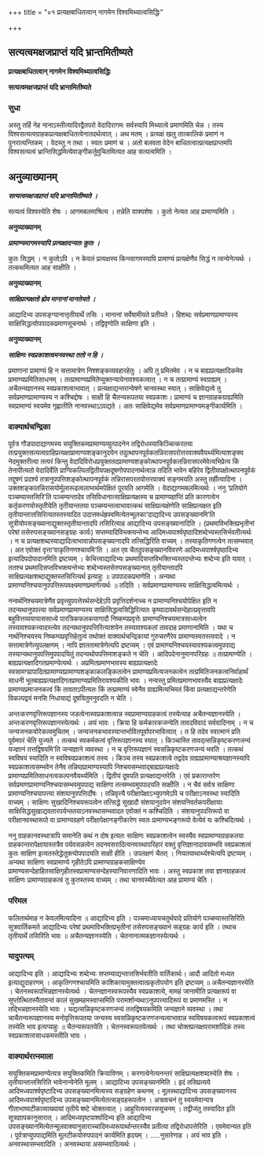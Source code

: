 +++
title = "०१ प्रत्यक्षबाधितत्वान् नागमेन विश्वमिथ्यात्वसिद्धिः"

+++


## सत्यत्वमक्षजप्राप्तं यदि भ्रान्तमितीष्यते

**प्रत्यक्षबाधितत्वान् नागमेन विश्वमिथ्यात्वसिद्धिः**

**सत्यत्वमक्षजप्राप्तं यदि भ्रान्तमितीष्यते**

### **सुधा**

अस्तु तर्हि नेह नानाऽस्तीत्यादिरद्वैतपरो वेदादिरागमः सर्वस्यापि मिथ्यात्वे प्रमाणमिति चेन्न । तस्य विश्वसत्यत्वग्राहकप्रत्यक्षबाधितत्वेनातदर्थत्वात् । अथ मतम् । प्रत्यक्षं खलु तात्कालिकं प्रमाणं न पुनरात्यन्तिकम् । वेदस्तु न तथा । स्वतः प्रमाणं च । अतो बलवता वेदेन बाधितत्वात्प्रत्यक्षप्राप्तमपि विश्वसत्यत्वं भ्रान्तिसिद्धमित्येवाङ्गीकर्तुमुचितमित्यत आह सत्यत्वमिति ।

## **अनुव्याख्यानम्**

***सत्यत्वमक्षजप्राप्तं यदि भ्रान्तमितीष्यते ।***

सत्यत्वं विश्वस्येति शेषः । आगमबलमाश्रित्य । तन्नेति वाक्यशेषः । कुतो नेत्यत आह प्रामाण्यमिति ।

**अनुव्याख्यानम्**

***प्रामाण्यमागमस्यापि प्रत्यक्षादन्यतः कुतः ।***

कुतः सिद्धम् । न कुतोऽपि । न केवलं प्रत्यक्षस्य किन्त्वागमस्यापि प्रामाण्यं प्रत्यक्षेणैव सिद्धं न त्वन्येनेत्यर्थः । तत्कथमित्यत आह साक्षीति ।

**अनुव्याख्यानम्**

***साक्षिप्रत्यक्षतो ह्येव मानानां मानतेयते ।***

आद्यादिभ्य उपसङ्ग्यानात्तृतीयार्थे तसिः । मानानां सर्वेषामीयते प्रतीयते । हिशब्दः सर्वप्रमाणप्रामाण्यस्य साक्षिसिद्धत्वोपपादकप्रमाणसूचनार्थः । तद्विवृणोति साक्षिणा इति ।

**अनुव्याख्यानम्**

***साक्षिणः स्वप्रकाशत्वमनवस्था ततो न हि ।***

प्रमाणानां प्रामाण्यं हि न सत्तामात्रेण निश्शङ्कव्यवहारहेतुः । अपि तु प्रमितमेव । न च बाह्यप्रत्यक्षादिकमेव प्रामाण्यप्रमितिसाधनम् । तत्प्रामाण्यप्रमितेप्युक्तन्यायेनावश्यकत्वात् । न च तत्प्रामाण्यं स्वग्राह्यम् । अचैतन्यज्ञानस्य स्वप्रकाशत्वाभावात् । प्रत्यक्षाद्यन्तरान्वेषणे चानवस्था स्यात् । साक्षिवेद्यत्वे तु सर्वप्रमाणप्रामाण्यस्य न कश्चिद्दोषः । साक्षी हि चैतन्यरूपतया स्वप्रकाशः। प्रामाण्यं च ज्ञानग्राहकग्राह्यमिति स्वप्रामाण्यं स्वयमेव गृह्णातीति नानवस्थाऽऽपद्यते । अतः साक्षिवेद्यमेव सर्वप्रमाणप्रामाण्यमङ्गीकार्यमिति ।

### **वाक्यार्थचन्द्रिका**

पूर्वत्र गौडपादाद्यागमस्य सयुक्तिकमप्रामाण्यव्युत्पादनेन तद्विरोधस्याकिञ्चित्करतया तत्प्रयुक्तसत्यत्वग्राहिप्रत्यक्षाप्रामाण्यशङ्कानुदयेन तदुत्थापनपूर्वकतन्निरासपरोत्तरवाक्यवैयर्थ्यमित्याशङ्क्य नेदमुक्तरीत्या तत्परं किन्तु वेदादिविरोधप्रयुक्ततदप्रामाण्यशङ्कोत्थापनपूर्वकतन्निरासपरमेवेत्यभिप्रेत्य किं तेनापीत्यतो वेदादिर्वेति प्राग्विकल्पितद्वितीयपक्षदूषणोपपादनार्थत्वान्न तदिति भावेन बहिरेव द्वितीयपक्षोत्थापनपूर्वकं तद्दूषणं प्रदर्श्य तत्रानुपपत्तिशङ्कोत्थापनपूर्वकं तन्निरासपरतयोत्तरवाक्यं सङ्गमयति अस्तु तर्हीत्यादिना । उक्तशङ्कातन्निरासयोर्मूलारूढत्वलाभार्थमपेक्षितं पूरयति आगमेति । वेदाद्यागमबलमित्यर्थः । ननु ‘प्रतियोगे पञ्चम्यास्तसिरि’ति पञ्चम्यन्तादेव तसिविधानात्साक्षिप्रत्यक्षस्य च प्रामाण्यज्ञप्तिं प्रति कारणत्वेन कर्तृकरणयोस्तृतीयेति तृतीयान्ततया पञ्चम्यन्तत्वाभावात्कथं साक्षिप्रत्यक्षेणेति साक्षिप्रत्यक्षत इति तृतीयान्तात्तसिरित्यतस्तस्यादित उदात्तमर्धह्रस्वमित्येतन्मूलका‘दाद्यादिभ्य उपसङ्ख्यानमि’ति सूत्रीयोपसङ्ख्यानाद्युक्तस्तृतीयान्तादपि तसिरित्याह आद्यादिभ्य उपसङ्ख्यानादिति । (प्रथमाविभक्तिप्रभृतीनां परेषां तसेरुपसङ्ख्यानसङ्ग्रहः कार्यः) सप्तम्यादिविभक्त्यन्तेभ्य आदिमध्यपार्श्वपृष्ठादिशब्देभ्यस्तसिर्भवतीत्यर्थः । न च प्रत्यक्षशब्दस्याद्यादित्वाभावान्नोपसङ्ख्यानादपि तत्सिद्धिरिति वाच्यम् । तस्याकृतिगणत्वेन तत्सम्भवात् । अत एवोक्तं वृत्ता‘वाकृतिगणश्चायमि’ति । अत एव चैतदुपसङ्ख्यानविवरणे आदिमध्यपार्श्वपृष्ठादिभ्य इत्यादिपदोपादानमिति द्रष्टव्यम् । केचित्त्वाद्यादिभ्यः प्रथमादिसप्तविभक्तिभ्यस्तदन्तेभ्यः शब्देभ्य इति यावत् । ततश्च प्रथमादिसप्तविभक्त्यन्तेभ्यः शब्देभ्यस्तसेरुपसङ्ख्यानात् तृतीयान्तादपि साक्षिप्रत्यक्षशब्दाद्युक्तस्तसिरित्यर्थ इत्याहुः ॥ उपपादकप्रमाणेति । अन्यथा प्रामाण्यनिश्चयानुपपत्तिरूपवक्ष्यमाणप्रमाणेत्यर्थः ॥ तदिति । सर्वप्रमाणप्रामाण्यस्य साक्षिसिद्धत्वमित्यर्थः ।

नन्वर्थनिश्चयमात्रेणैव प्रवृत्त्युपपत्तेरर्थसन्देहेऽपि प्रवृत्तिदर्शनाच्च न प्रामाण्यनिश्चयोपेक्षित इति न तदन्यथानुपपत्त्या सर्वप्रमाणप्रामाण्यस्य साक्षिसिद्धत्वसिद्धिरित्यतः कृष्यादावर्थसन्देहात्प्रवृत्तावपि बहुवित्तव्ययायाससाध्ये पारत्रिकफलकयागादौ निष्कम्पप्रवृत्तेः प्रामाण्यनिश्चयमात्रसाध्यत्वेन तस्यावश्यकत्त्वादस्त्येव तदन्यथानुपपत्तिरित्याशयेन तस्यावश्यकतां तावदाह प्रमाणानामिति । यथा च नार्थनिश्चयस्य निष्कम्पप्रवृत्तिहेतुत्वं तथोक्तं वाक्यार्थचन्द्रिकायां गुरुचरणैरेव प्रामाण्यस्वतस्त्ववादे । न सत्तामात्रेणेत्युपलक्षणम् । नापि ज्ञाततामात्रेणेत्यपि द्रष्टव्यम् । एवं प्रामाण्यनिश्चयस्यावश्यकत्वमुपपाद्य तस्यान्यथानुपपत्तिमुपपादयितुं तदन्यथोपपत्तिमाशङ्कते न चेति । आदिपदेनानुमानपरिग्रहः ॥ तत्प्रामाण्येति । बाह्यप्रत्यक्षादिगतप्रमाण्येत्यर्थः । अप्रमितप्रमाणभावस्य बाह्यप्रत्यक्षादेः स्वसामग्य्रापादितप्रामाण्याप्रामाण्यशङ्काकलङ्कितत्वेन प्रामाण्यप्रमित्यजनकत्वेन तत्प्रमितिजनकत्वनिर्वाहार्थं साधनी भूतबाह्यप्रत्यक्षादिगतप्रामाण्यप्रमितिरावश्यकीति भावः । नन्वस्तु प्रमितप्रमाणभावस्यैव बाह्यप्रत्यक्षादेः प्रामाण्यप्रमाजनकत्वं किं तावताऽपीत्यतः किं तत्प्रामाण्यं स्वेनैव ग्राह्यमित्यभिमतं किंवा प्रत्यक्षाद्यन्तरेणेति विकल्पद्वयं मनसि निधायाद्यं दूषयितुमनुवदति न चेति ।

अन्तःकरणवृत्तिरूपज्ञानस्य जडत्वेनास्वप्रकाशत्वान्न स्वप्रामाण्यग्राहकत्वं तस्येत्याह अचैतन्यज्ञानस्येति । अन्तःकरणवृत्तिरूपज्ञानस्येत्यर्थः । अयं भावः । क्रिया हि कर्मकारकजन्येति तावदविवादं सर्ववादिनाम् । न च जन्यजनकयोरेकत्वमुचितम् । जन्यजनकभावस्यान्तर्भावितपूर्वापरभावित्वात् । त हि तदेव स्वात्मानं प्रति पूर्वमपरं चेति युज्यते । तत्कथं स्वकर्मकत्वं वृत्तिरूपज्ञानस्य स्यात् । किञ्चास्ति तावद्त्सन्निकृष्टकरणजन्यं यज्ज्ञानं तत्तद्विषयमि’ति जन्यज्ञाने व्यवस्था । न च वृत्तिरूपज्ञानं स्वसन्निकृष्टकरणजन्यं भवति । तत्कथं स्वविषयं स्यादिति न स्वविषयप्रकाशत्वं तस्य । किञ्च तस्य स्वप्रकाशत्वे तद्वदेव ग्राह्यप्रामाण्याश्रयज्ञानस्यापि स्वप्रकाशत्वसम्भवेन तेनैव तन्निष्ठप्रामाण्यस्यापि निश्चयसम्भवाद्बाह्यप्रत्यक्षादेः प्रामाण्यप्रमितिसाधनत्वकल्पनवैयर्थ्यमिति । द्वितीयं दूषयति प्रत्यक्षाद्यन्तरेति । एवं प्रकारान्तरेण सर्वप्रमाणप्रामाण्यनिश्चयासम्भवमुपपाद्य साक्षिणा तत्सम्भवमुपपादयति साक्षीति । न चैवं सर्वत्र साक्षिणा प्रामाण्यनिश्चयापत्त्या संशयानुपपत्तिर्दोषः । तन्निवृत्त्यै परीक्षापेक्षाऽभ्युपगमेऽपि च परीक्षाऽनवस्था स्यादिति वाच्यम् । साक्षिणः सुखादिनिश्चयरूपत्वेन तत्सिद्धे सुखादौ संशयानुदयेन संशयनिवर्तकपरीक्षायाः साक्षिसिद्धसुखाद्यवतारपर्यन्ततयाऽनवस्थासम्भवादत एवोक्तं न कश्चिदिति । संशयानुपपत्तिरूपो वा परीक्षानवस्थारूपो वा प्रामाण्यग्रहणे परीक्षापेक्षानङ्गीकारेण स्वतः प्रामाण्यभङ्गरूपो वेत्येवं यः कश्चिदित्यर्थः ।

ननु ग्राहकानवस्थात्रापि समानेति कथं न दोष इत्यतः साक्षिणः स्वप्रकाशत्वेन स्वस्यैव स्वप्रामाण्यग्राहकतया ग्राहकान्तरापेक्षायास्तत्रैव पर्यवसन्नत्वेन तदनवसरादित्यनवस्थापरिहारं वक्तुं वृत्तिज्ञानादावसम्भवि स्वप्रकाशत्वं कुतः साक्षिण इत्यतस्तेद्धेतूक्त्योपपादयति साक्षी हीति । उपलक्षणं चैतत् । नियतयाथार्थ्यश्चेत्यपि द्रष्टव्यम् । अन्यथा साक्षिणा स्वप्रामाण्ये गृहीतेऽपि प्रामाण्यग्राहकसाक्षिण्येव प्रामाण्यसन्देहाहितसाक्षिगृहीतस्वप्रामाण्यसन्देहस्यानिवारणादिति भावः । अस्तु स्वप्रकाश तया ज्ञानग्राहकत्वं साक्षिणः प्रामाण्यग्राहकत्वं तु कुतस्तस्य वाच्यम् । तथा चानवस्थैवेत्यत आह प्रामाण्यं चेति ।

### **परिमल**

फलितार्थमाह न केवलमित्यादिना ॥ आद्यादिभ्य इति । पञ्चमाध्यायचतुर्थपादे प्रतियोगे पञ्चम्यास्तसिरिति सूत्रवार्तिकमते आद्यादिभ्यः परेषां प्रथमाविभक्तिप्रभृतीनां तसेरुपसङ्ख्यानं सङ्ग्रहः कार्य इति । तथाच तृतीयार्थे तसिरिति भावः ॥ अचैतन्यज्ञानस्येति । चेतनानात्मकज्ञानस्येत्यर्थः ।

### **यादुपत्यम्**

आद्यादिभ्य इति । आद्यादिभ्यः शब्देभ्यः सप्तम्याद्यन्तात्तसिर्भवतीति वार्तिकार्थः। आदौ आदितो मध्यत इत्याद्युदाहरणम् । आकृतिगणश्चायमिति काशिकायामुक्तत्वात्प्रकृतोपयोग इति द्रष्टव्यम् ॥ अचैतन्यज्ञानस्येति । चेतनस्वरूपभिन्नज्ञानस्येत्यर्थः । चेतनज्ञानस्वरूपस्यैव स्वप्रकाशत्वे, मामहं जानामीति प्रत्यक्षरूपं वा सुप्तोत्थितस्यैतावन्तं कालं सुखमहमस्वाप्समिति परामर्शान्यथाऽनुपपत्त्यादिरूपं वा प्रमाणमस्ति । न तद्भिन्नज्ञानस्येति भावः । यद्यत्सन्निकृष्टकरणजन्यं तत्तद्विषयकमिति जन्यज्ञाने व्यवस्था । तथा चाचैतन्यरूपज्ञानस्य मनोवृत्तिरूपतया जन्यस्य स्वसन्निकृष्टकरणजन्यत्वाभावान्न स्वविषयकत्वरूपं स्वप्रकाशत्वं तस्येति भाव इत्यप्याहुः ॥ चैतन्यरूपतयेति । चेतनस्वरूपतयेत्यर्थः । तथा चोक्तप्रत्यक्षपरामर्शादिकं तस्य स्वप्रकाशत्वसाधकमस्तीति भावः ।

### **वाक्यार्थरत्नमाला**

सयुक्तिकमप्रामाण्येत्यत्र सयुक्तिकमिति क्रियाविणम् । करणत्वेनेत्यनन्तरं साक्षिप्रत्यक्षशब्दस्येति शेषः । तृतीयान्तात्तसिरिति भावेनान्येनेति मूलम् । आद्यादिभ्य उपसङ्ख्यनमिति । इदं तसिप्रत्यये आदिमध्यपार्श्वपृष्टादिभ्य उपसङ्ख्यानमित्यस्य सङ्ग्रहेण कथनम् । मूलस्थाद्यादिभ्य उपसङ्ख्यानस्य आदिमध्यपार्श्वपृष्टादिभ्य उपसङ्ख्यानमित्येतत्सङ्ग्रहरूपत्वेन । अत्रावचनं तु स्वयमेवान्यत्र गीताभाष्यटीकाव्याख्यायां तृतीये षष्टे चोक्तत्वात् । आहुरित्यस्वरससूचनम् । तद्वीजंतु तस्यादित इति सूत्रज्ञापकानुसारात् । आदिमध्यपृष्टपार्श्वादिभ्य इति आद्यादिभ्य उपसङ्ख्यानमित्येतन्मूलवाक्यानुसाराच्चादिमध्यरूपार्थान्तरस्यैव प्रतीत्या तद्विरोधापत्तेरिति । एवमेवान्यत इति । पूर्वत्राप्युपपाद्यमिति मूलटीकयोरुपपादनं कार्यमिति हृदयम् । .....नुसारेणाह । अयं भाव इति । अनवस्थासम्भवादिति । अनवस्थाया असम्भवादित्यर्थः ।

